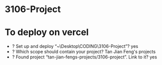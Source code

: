 # 3106-Project

# To deploy on vercel

- ? Set up and deploy “~\Desktop\CODING\3106-Project”? yes
- ? Which scope should contain your project? Tan Jian Feng's projects
- ? Found project “tan-jian-fengs-projects/3106-project”. Link to it? yes
